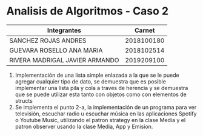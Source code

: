 # Analisis de Algoritmos - Caso 2

| Integrantes                    | Carnet     |
|--------------------------------|------------|
| SANCHEZ ROJAS ANDRES           | 2018100180 |
| GUEVARA ROSELLO ANA MARIA      | 2018102514 |
| RIVERA MADRIGAL JAVIER ARMANDO | 2019209100 |

1. Implementación de una lista simple enlazada a la que se le puede agregar cualquier tipo de dato, se demuestra que es posible implementar una lista pila y cola a traves de herencia y se demuestra que se puede utilizar esta tanto con objetos como con elementos de structs
2. Se implementa el punto 2-a, la implementación de un programa para ver televisión, escuchar radio u escuchar música en las aplicaciones Spotify o Youtube Music, utilizando el patron strategy en la clase Media y el patron observer usando la clase Media, App y Emision.

<object data="https://github.com/ChesGuev99/Caso2/blob/main/Caso%232.pdf" type="application/pdf" width="700px" height="700px">
</object>
